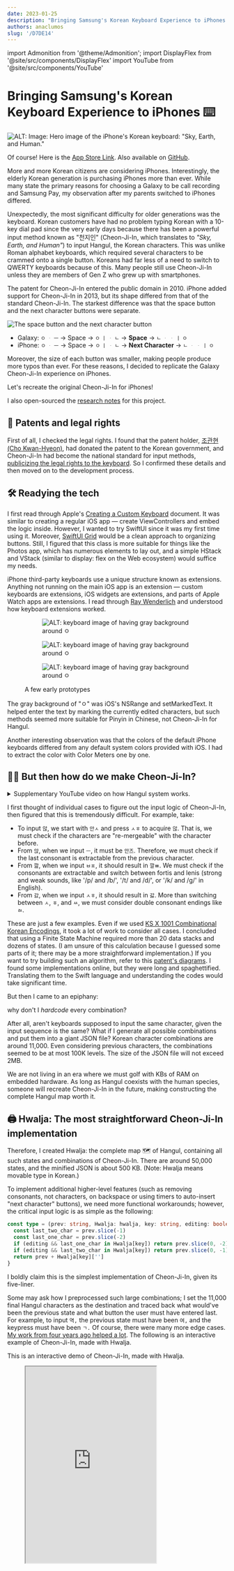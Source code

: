 ```yaml
---
date: 2023-01-25
description: "Bringing Samsung's Korean Keyboard Experience to iPhones ⌨️"
authors: anaclumos
slug: '/D7DE14'
---
```


import Admonition from '@theme/Admonition';
import DisplayFlex from '@site/src/components/DisplayFlex'
import YouTube from '@site/src/components/YouTube'

# Bringing Samsung's Korean Keyboard Experience to iPhones ⌨️

![ALT: Image: Hero image of the iPhone's Korean keyboard: "Sky, Earth, and Human."](7B584A.png)

<Admonition type="info" title="Give me the App Store Link first!" icon="💎">

Of course! Here is the [App Store Link](https://apps.apple.com/app/id/1666355842).
Also available on [GitHub](https://github.com/anaclumos/sky-earth-human).

</Admonition>

More and more Korean citizens are considering iPhones. Interestingly, the elderly Korean generation is purchasing iPhones more than ever. While many state the primary reasons for choosing a Galaxy to be call recording and Samsung Pay, my observation after my parents switched to iPhones differed.

Unexpectedly, the most significant difficulty for older generations was the keyboard. Korean customers have had no problem typing Korean with a 10-key dial pad since the very early days because there has been a powerful input method known as "천지인" (Cheon-Ji-In, which translates to _"Sky, Earth, and Human"_) to input Hangul, the Korean characters. This was unlike Roman alphabet keyboards, which required several characters to be crammed onto a single button. Koreans had far less of a need to switch to QWERTY keyboards because of this. Many people still use Cheon-Ji-In unless they are members of Gen Z who grew up with smartphones.

The patent for Cheon-Ji-In entered the public domain in 2010. iPhone added support for Cheon-Ji-In in 2013, but its shape differed from that of the standard Cheon-Ji-In. The starkest difference was that the space button and the next character buttons were separate.

![The space button and the next character button](037F18.png)

<Admonition type="info" title='For example, to type "오 안녕"...' icon="💎">

- Galaxy: `ㅇ` `ᆞ` `ㅡ` → Space → `ㅇ` `ㅣ` `ᆞ` `ㄴ` → **Space** → `ㄴ` `ᆞ` `ᆞ` `ㅣ` `ㅇ`
- iPhone: `ㅇ` `ᆞ` `ㅡ` → Space → `ㅇ` `ㅣ` `ᆞ` `ㄴ` → **Next Character** → `ㄴ` `ᆞ` `ᆞ` `ㅣ` `ㅇ`

</Admonition>

Moreover, the size of each button was smaller, making people produce more typos than ever. For these reasons, I decided to replicate the Galaxy Cheon-Ji-In experience on iPhones.

<Admonition type="info" title="Goal" icon="💎">

Let's recreate the original Cheon-Ji-In for iPhones!

</Admonition>

<Admonition type="tip" title="Extra Tip" icon="🍯">

I also open-sourced the [research notes](/r/C222D1) for this project.

</Admonition>

## 📜 Patents and legal rights

First of all, I checked the legal rights. I found that the patent holder, [조관현 (Cho Kwan-Hyeon)](https://doi.org/10.8080/1019960047925), had donated the patent to the Korean government, and Cheon-Ji-In had become the national standard for input methods, [publicizing the legal rights to the keyboard](https://www.korea.kr/news/policyBriefingView.do?newsId=148700827). So I confirmed these details and then moved on to the development process.

## 🛠 Readying the tech

I first read through Apple's [Creating a Custom Keyboard](https://developer.apple.com/documentation/uikit/keyboards_and_input/creating_a_custom_keyboard) document. It was similar to creating a regular iOS app — create ViewControllers and embed the logic inside. However, I wanted to try SwiftUI since it was my first time using it. Moreover, [SwiftUI Grid](https://developer.apple.com/documentation/swiftui/grid) would be a clean approach to organizing buttons. Still, I figured that this class is more suitable for things like the Photos app, which has numerous elements to lay out, and a simple HStack and VStack (similar to display: flex on the Web ecosystem) would suffice my needs.

iPhone third-party keyboards use a unique structure known as extensions. Anything not running on the main iOS app is an extension — custom keyboards are extensions, iOS widgets are extensions, and parts of Apple Watch apps are extensions. I read through [Ray Wenderlich](https://www.kodeco.com/49-custom-keyboard-extensions-getting-started) and understood how keyboard extensions worked.

<figure>

<DisplayFlex>

<figure>

![ALT: keyboard image of having gray background around `ㅇ`](85D135.png)

</figure>

<figure>

![ALT: keyboard image of having gray background around `ㅇ`](B9DE45.png)

</figure>

<figure>

![ALT: keyboard image of having gray background around `ㅇ`](A02D58.png)

</figure>

</DisplayFlex>

<figcaption>

A few early prototypes

</figcaption>

</figure>

The gray background of "ㅇ" was iOS's NSRange and setMarkedText. It helped enter the text by marking the currently edited characters, but such methods seemed more suitable for Pinyin in Chinese, not Cheon-Ji-In for Hangul.

Another interesting observation was that the colors of the default iPhone keyboards differed from any default system colors provided with iOS. I had to extract the color with Color Meters one by one.

## 😶‍🌫️ But then how do we make Cheon-Ji-In?

<details>
<summary>Supplementary YouTube video on how Hangul system works.</summary>

<YouTube id="K53oCDZPPiw"/>

</details>

I first thought of individual cases to figure out the input logic of Cheon-Ji-In, then figured that this is tremendously difficult. For example, take:

- To input `않`, we start with `안ㅅ` and press `ㅅㅎ` to acquire `않`. That is, we must check if the characters are "re-mergeable" with the character before.
- From `앉`, when we input `ㅡ`, it must be `안즈`. Therefore, we must check if the last consonant is extractable from the previous character.
- From `깚`, when we input `ㅂㅍ`, it should result in `깔ㅃ`. We must check if the consonants are extractable and switch between fortis and lenis (strong and weak sounds, like '/p/ and /b/', '/t/ and /d/', or '/k/ and /ɡ/' in English).
- From `갌`, when we input `ㅅㅎ`, it should result in `갏`. More than switching between `ㅅ`, `ㅎ`, and `ㅆ`, we must consider double consonant endings like `ㄽ`.

These are just a few examples. Even if we used [KS X 1001 Combinational Korean Encodings](https://en.wikipedia.org/wiki/KS_X_1001), it took a lot of work to consider all cases. I concluded that using a Finite State Machine required more than 20 data stacks and dozens of states. (I am unsure of this calculation because I guessed some parts of it; there may be a more straightforward implementation.) If you want to try building such an algorithm, refer to this [patent's diagrams](https://patents.google.com/patent/KR20000049347A/ko). I found some implementations online, but they were long and spaghettified. Translating them to the Swift language and understanding the codes would take significant time.

But then I came to an epiphany:

<Admonition type="info" title='If there are too many cases...' icon="💎">

why don't I _hardcode_ every combination?

</Admonition>

After all, aren't keyboards supposed to input the same character, given the input sequence is the same? What if I generate all possible combinations and put them into a giant JSON file? Korean character combinations are around 11,000. Even considering previous characters, the combinations seemed to be at most 100K levels. The size of the JSON file will not exceed 2MB.

We are not living in an era where we must golf with KBs of RAM on embedded hardware. As long as Hangul coexists with the human species, someone will recreate Cheon-Ji-In in the future, making constructing the complete Hangul map worth it.

## 🖨️ Hwalja: The most straightforward Cheon-Ji-In implementation

Therefore, I created Hwalja: the complete map 🗺️ of Hangul, containing all such states and combinations of Cheon-Ji-In. There are around 50,000 states, and the minified JSON is about 500 KB. (Note: Hwalja means movable type in Korean.)

To implement additional higher-level features (such as removing consonants, not characters, on backspace or using timers to auto-insert "next character" buttons), we need more functional workarounds; however, the critical input logic is as simple as the following:

```ts
const type = (prev: string, Hwalja: hwalja, key: string, editing: boolean) => {
  const last_two_char = prev.slice(-1)
  const last_one_char = prev.slice(-2)
  if (editing && last_one_char in Hwalja[key]) return prev.slice(0, -2) + Hwalja[key][last_one_char]
  if (editing && last_two_char in Hwalja[key]) return prev.slice(0, -1) + Hwalja[key][last_two_char]
  return prev + Hwalja[key]['']
}
```

I boldly claim this is the simplest implementation of Cheon-Ji-In, given its five-liner.

Some may ask how I preprocessed such large combinations; I set the 11,000 final Hangul characters as the destination and traced back what would've been the previous state and what button the user must have entered last. For example, to input `역,` the previous state must have been `여,` and the keypress must have been `ㄱ.` Of course, there were many more edge cases. [My work from four years ago helped a lot](https://github.com/anaclumos/hangulbreak/blob/master/Python/HangulDecomposeModule.py). The following is an interactive example of Cheon-Ji-In, made with Hwalja.

<Admonition type="tip" title="Try it out!" icon="🧪">
This is an interactive demo of Cheon-Ji-In, made with Hwalja.
</Admonition>

<figure>

<iframe src="https://hwalja.cho.sh/" title="Hwalja Demo" height="450"/>

<figcaption>

[I open-sourced Hwalja for platform-agnostic usage.](https://github.com/anaclumos/hwalja)<br/>Please try out the above demo!

</figcaption>
</figure>

<Admonition type="info" title="Don't be mistaken..." icon="💎">
Hwalja is the most <strong>simplest</strong> implementation, not the <strong>lightest</strong>.
</Admonition>

<details>
<summary>Can't we use combinatory Hangul sets and normalize the combinations to reduce the case count?</summary>

On the Hwalja project, Engineer 이성광 (Lee Sung-kwang) pointed out that [using Normalization Form D and decomposing consonants will reduce the case count](https://www.facebook.com/groups/codingeverybody/posts/8942515352455588/?comment_id=8946907612016362). I only considered Normalization Form D, but Engineer 이성광 is correct. For example, we decompose `안녕` as `안 ᄂᆞᆞㅣㅇ` and use Hwalja to gather `ᆞᆞㅣ` into `ㅕ` and then normalize `ㄴㅕㅇ` into `녕.`

I decided to maintain Hwalja's current approach because it aims for the easiest and simplest Cheon-Ji-In implementation. The current system enables developers to stick with "substring" and "replace." If I add dependencies on Normalization Form D and Unicode Normalization, the Hwalja project may be lighter, but the developers using Hwalja must add additional handlers for normalizations. I created Hwalja because using Automata and Finite State Machines had steep learning curves. Thus, requiring any learning curves to use Hwalja violates the original purpose. Also, the final minified version is already 500KB, which is manageable for a full-fledged input engine.

</details>

## 🤖 Implementing Keyboard Autocompletes

Cheon-Ji-In users can type at blazing speeds because of their active use of [autocompleted texts](https://support.apple.com/ko-kr/guide/iphone/iphd4ea90231/ios) (Apple QuickType). In addition, these autocompleted texts [continuously learn](https://developer.apple.com/design/human-interface-guidelines/technologies/machine-learning/roles/) from the user to assist with typing.

Fortunately, Apple's UIKit supports [UITextChecker](https://developer.apple.com/documentation/uikit/uitextchecker), which frees us from going down to Core ML and Neural Engine levels. Korean is also supported, and we can use `learnWord()` and `unlearnWord()` to record data on user activities.

```swift
import UIKit

let uiTextChecker = UITextChecker()
let input = "행복하"
let guesses = uiTextChecker.completions(
    forPartialWordRange: NSRange(location: 0, length: input.count),
    in: input,
    language: "ko-KR"
)

/*
[
  "행복한", "행복합니다", "행복하게", "행복할", "행복하다", "행복하고", "행복하지",
  "행복하다고", "행복하다는", "행복하기", "행복하면", "행복할까", "행복하길",
  "행복함을", "행복하기를", "행복함", "행복하니", "행복한테", "행복하자", "행복하네"
]
*/

```

I used such features to implement the autocomplete feature. Sometimes the flow feels unnatural, or the keyboard does not suggest anything, but this is a perfect implementation for an MVP.

![Happy 2023 💙](8E6907.jpeg)

## ⌨️ Advancing Keyboard Functionalities

Cheon-Ji-In, rooting from the 10-key keypad, has many higher-level functionalities, such as long-pressing backspace to delete multiple characters until you release the key or holding any key to input the corresponding number key. I used Swift's closure to extend the keyboard component.

<figure>

```swift
struct KeyboardButton: View {
  var onPress: () -> Void
  var onLongPress: () -> Void
  var onLongPressFinished: () -> Void
  var body: some View {
    Button(action: {})
      .simultaneousGesture(
        DragGesture(minimumDistance: 0) // <-- A
          .onChanged { _ in
            // Code to be executed when long pressed or dragged
            onLongPress()
          }
          .onEnded { _ in
            // When long press or drag gesture finishes
            onLongPressFinished()
          }
      )
      .highPriorityGesture(
        TapGesture()
          .onEnded { _ in
            // Code to be executed on tap
            onPress()
          }
      )
  }
}
```

</figure>

<figcaption>

Code simplified for explanation. [KeyboardButton.swift](https://github.com/anaclumos/sky-earth-human/blob/main/keyboard/KeyboardButton.swift)

</figcaption>

I found an ingenious implementation on the part marked A. With this, I can successfully implement two features with one code.

- Flicking (swiping) on a button to input numbers.
- Long-pressing on a button to input numbers.

It utilizes iOS's behavior that when the minimum distance of DragGesture is set to 0, iOS cancels the highPriorityGesture when it recognizes long-press and falls back to DragGesture.

Furthermore, I used [Combine](https://developer.apple.com/documentation/combine), introduced with iOS13. Combine Framework is a Declarative Swift API to implement asynchronous operations. With this, we can create timers to implement the "long press backspace" action.

<figure>

```swift
struct DeleteButton: View {
  @State var timer: AnyCancellable?
  var body: some View {
    KeyboardButton(systemName: "delete.left.fill", primary: false, action: {
      // on tap, execute the default delete action.
      options.deleteAction()
    },
    onLongPress: {
      // when long pressed, create a timer that will trigger every 0.1 seconds.
      timer = Timer.publish(every: 0.1, on: .main, in: .common)
        .autoconnect()
        .sink { _ in
          // while pressing the button, execute the delete action every 0.1 seconds.
          options.deleteAction()
        }
    },
    onLongPressFinished: {
      // when the long press finishes, cancel the timer.
      timer?.cancel()
    })
  }
}
```

<figcaption>

Code simplified for explanation. [HangulView.swift](https://github.com/anaclumos/sky-earth-human/blob/main/keyboard/HangulView.swift)

</figcaption>

</figure>

With these codes, I implemented particular functionalities using long-press or drag gestures.

## 🦾 Accessibility and usability

I added a few helpful accessibility features. For example, if the user enables "bold text," the keyboard button will reflect the change. The following code implements such behavior.

```swift
let fontWeight: UIAccessibility.isBoldTextEnabled ? .bold : .regular
```

<DisplayFlex>

![Bold Text Enabled](F93D1B.png)
![Bold Text Disabled](68C6BB.png)

</DisplayFlex>

Also, I found one feature particularly inspirational. This keyboard is primarily for those Galaxy android devices with a "back" button in the bottom right corner. Galaxy users are used to dismissing the keyboard with the "back" button. So I placed the keyboard's dismiss button in the bottom right corner to resemble this.

![Pressing the bottom right corner button dismisses the keyboard.](ADBBB1.gif)

## 🧑🏻‍🎨 Using Midjourney to create the app icon

<figure>

![ALT: Midjourney Images](69A76A.png)

<figcaption>

Images created with Midjourney

</figcaption>

</figure>

I used Midjourney, a text-to-image AI program, to create the app icon. This is called prompt engineering. Creating paintings with various keywords was amusing.

## ☁️ CI/CD with Xcode Cloud

Finally, I built CI/CD using Xcode Cloud (released in 2022).
When using this, if you push your React code to GitHub, Vercel will build and deploy it independently. iOS apps are compiled and stored on the Apple Xcode Cloud servers. For Apple iPhone apps, there is an App Store review process, so they are not automatically distributed. (You must select a build in the App Store console and hit the "request review" button.) Still, it's much easier than creating an archive file in Xcode and manually uploading it.

<DisplayFlex>

<figure>

![You can check the build linked with GitHub on the App Store console](C387F9.png)

</figure>

<figure>

![Push notifications are supported.](E0B0FF.png)

</figure>

</DisplayFlex>

## 🏁 Finishing up

It has been a while since I did iOS development; it was a thrilling experience. The iOS platform has greatly matured. In particular, while working on Hwalja, I felt that Hangul was meticulously engineered. Most of all, I felt good because I made this app for my parents as a present. I will finish this article by attaching the links.

<Admonition type="info" title="A five-star review on the App Store and a star on GitHub would really help me!" icon="💙">

- [App Store](https://apps.apple.com/app/id/1666355842)
- [GitHub Repo](https://github.com/anaclumos/sky-earth-human)
- [Subproject "Hwalja" GitHub Repo](https://github.com/anaclumos/hwalja)

</Admonition>
